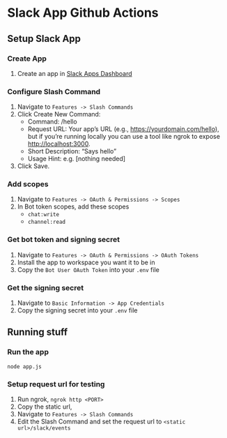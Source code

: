 # Slack App Github Actions

## Setup Slack App

### Create App

1. Create an app in [Slack Apps Dashboard](https://api.slack.com/apps)

### Configure Slash Command

1. Navigate to `Features -> Slash Commands`
2. Click Create New Command:
    - Command: /hello
    - Request URL: Your app’s URL (e.g., <https://yourdomain.com/hello>), but if you’re running locally you can use a tool like ngrok to expose <http://localhost:3000>.
    - Short Description: “Says hello”
    - Usage Hint: e.g. [nothing needed]
3. Click Save.

### Add scopes

1. Navigate to `Features -> OAuth & Permissions -> Scopes`
2. In Bot token scopes, add these scopes
    - `chat:write`
    - `channel:read`

### Get bot token and signing secret

1. Navigate to `Features -> OAuth & Permissions -> OAuth Tokens`
2. Install the app to workspace you want it to be in
3. Copy the `Bot User OAuth Token` into your `.env` file

### Get the signing secret

1. Navigate to `Basic Information -> App Credentials`
2. Copy the signing secret into your `.env` file

## Running stuff

### Run the app

`node app.js`

### Setup request url for testing

1. Run ngrok, `ngrok http <PORT>`
2. Copy the static url,
3. Navigate to `Features -> Slash Commands`
4. Edit the Slash Command and set the request url to `<static url>/slack/events`
